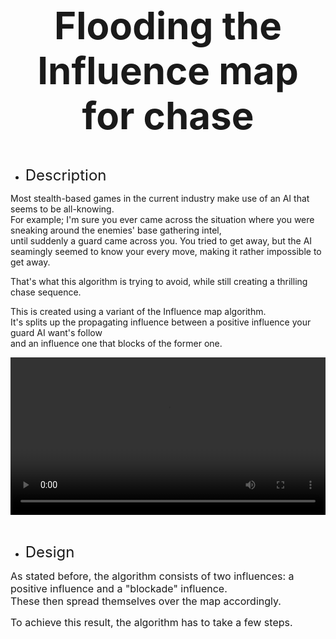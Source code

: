 <p style="text-align: center;"><strong><span style="font-size: 60px;">Flooding the Influence map for chase</span></strong></p>
<p style="text-align: left;"><br></p>
<ul>
    <li style="text-align: left;"><span style="font-size: 24px;">Description</span></li>
</ul>
<p>Most stealth-based games in the current industry make use of an AI that seems to be all-knowing.<br>For example; I&apos;m sure you ever came across the situation where you were sneaking around the enemies&apos; base gathering intel,<br>until suddenly a guard came across you. You tried to get away, but the AI seamingly seemed to know your every move, making it rather impossible to get away.</p>
<p>That&apos;s what this algorithm is trying to avoid, while still creating a thrilling chase sequence.</p>
<p>This is created using a variant of the Influence map algorithm.<br>It&apos;s splits up the propagating influence between a positive influence your guard AI want&apos;s follow<br>and an influence one that blocks of the former one.</p>
<p><video controls="" width="100%">
        <source src="https://media.giphy.com/media/f3hA0Emh7XfoS0Aknk/giphy.mp4" type="video/mp4"></video></p>
<p><br></p>
<ul>
    <li style="text-align: left;"><span style="font-size: 24px;">Design</span></li>
</ul>
<p><span style="font-size: 16px;">As stated before, the algorithm consists of two influences: a positive influence and a &quot;blockade&quot; influence.</span><br><span style="font-size: 16px;">These then spread themselves over the map accordingly.&nbsp;</span></p>
<p><span style="font-size: 16px;">To achieve this result, the algorithm has to take a few steps.</span></p>
<p><br></p>
